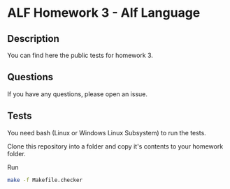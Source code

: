 # ALF Homework 3 - Alf Language

## Description

You can find here the public tests for homework 3.

## Questions

If you have any questions, please open an issue.

## Tests 

You need bash (Linux or Windows Linux Subsystem) to run the tests.

Clone this repository into a folder and copy it's contents to your homework folder.

Run

````bash
make -f Makefile.checker
````
